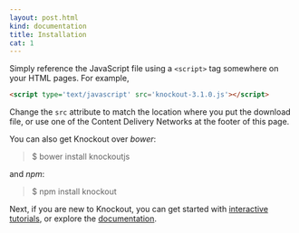 ```yaml
---
layout: post.html
kind: documentation
title: Installation
cat: 1
---
```


Simply reference the JavaScript file using a `<script>` tag somewhere on your HTML pages. For example,

```html
<script type='text/javascript' src='knockout-3.1.0.js'></script>
```

Change the `src` attribute to match the location where you put
the download file, or use one of the Content Delivery Networks at
the footer of this page.

You can also get Knockout over *bower*:

> $ bower install knockoutjs

and *npm*:

> $ npm install knockout

Next, if you are new to Knockout, you can get started with
[interactive tutorials](http://learn.knockoutjs.com), or explore
 the [documentation](#docs).
